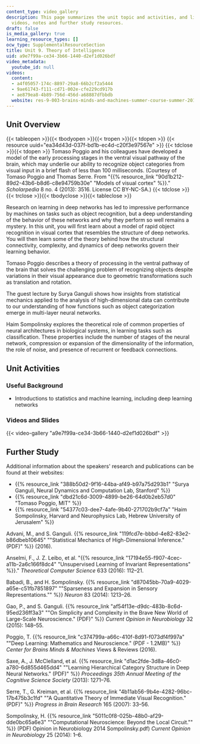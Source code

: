 ```yaml
---
content_type: video_gallery
description: This page summarizes the unit topic and activities, and links to lecture
  videos, notes and further study resources.
draft: false
is_media_gallery: true
learning_resource_types: []
ocw_type: SupplementalResourceSection
title: Unit 9. Theory of Intelligence
uid: a9e7f99a-ce34-3b66-1440-d2ef1d026bdf
video_metadata:
  youtube_id: null
videos:
  content:
  - a4f05057-174c-8897-29a8-66b2cf2a5444
  - 9ae61743-f111-cd71-002e-cfe229cd917b
  - ae879ea8-4b89-756d-456d-a68887dfbbdb
  website: res-9-003-brains-minds-and-machines-summer-course-summer-2015
---
```

## Unit Overview

{{< tableopen >}}{{< tbodyopen >}}{{< tropen >}}{{< tdopen >}}
{{< resource uuid="ea34d43d-037f-bd1b-ec4d-c20f3e97567e" >}}
{{< tdclose >}}{{< tdopen >}}
Tomaso Poggio and his colleagues have developed a model of the early processing stages in the ventral visual pathway of the brain, which may underlie our ability to recognize object categories from visual input in a brief flash of less than 100 milliseconds. (Courtesy of Tomaso Poggio and Thomas Serre. From "{{% resource_link "90d1b212-89d2-43b6-b8d6-c8e94759b30e" "Models of visual cortex" %}}." *Scholarpedia* 8 no. 4 (2013): 3516. License CC BY-NC-SA.)
{{< tdclose >}}{{< trclose >}}{{< tbodyclose >}}{{< tableclose >}}

Research on learning in deep networks has led to impressive performance by machines on tasks such as object recognition, but a deep understanding of the behavior of these networks and why they perform so well remains a mystery. In this unit, you will first learn about a model of rapid object recognition in visual cortex that resembles the structure of deep networks. You will then learn some of the theory behind how the structural connectivity, complexity, and dynamics of deep networks govern their learning behavior.

Tomaso Poggio describes a theory of processing in the ventral pathway of the brain that solves the challenging problem of recognizing objects despite variations in their visual appearance due to geometric transformations such as translation and rotation.

The guest lecture by Surya Ganguli shows how insights from statistical mechanics applied to the analysis of high-dimensional data can contribute to our understanding of how functions such as object categorization emerge in multi-layer neural networks.

Haim Sompolinsky explores the theoretical role of common properties of neural architectures in biological systems, in learning tasks such as classification. These properties include the number of stages of the neural network, compression or expansion of the dimensionality of the information, the role of noise, and presence of recurrent or feedback connections.

## Unit Activities

### Useful Background

- Introductions to statistics and machine learning, including deep learning networks

### Videos and Slides

{{< video-gallery "a9e7f99a-ce34-3b66-1440-d2ef1d026bdf" >}}

## Further Study

Additional information about the speakers' research and publications can be found at their websites:

- {{% resource_link "388b50d2-9f16-44ba-af49-b97a75d293b1" "Surya Ganguli, Neural Dynamics and Computation Lab, Stanford" %}}
- {{% resource_link "dbd21c6d-3009-4899-be26-64d0b2eb57d0" "Tomaso Poggio, MIT" %}}
- {{% resource_link "54377c03-dee7-4afe-9b40-271702b9cf7a" "Haim Sompolinsky, Harvard and Neurophysics Lab, Hebrew University of Jerusalem" %}}

Advani, M., and S. Ganguli. {{% resource_link "119fcd7e-bbbd-4e82-83e2-b86dbeb10645" "\"Statistical Mechanics of High-Dimensional Inference.\" (PDF)" %}} (2016).

Anselmi, F., J. Z. Leibo, et al. "{{% resource_link "17194e55-f907-4cec-a11b-2a6c166f8dc4" "Unsupervised Learning of Invariant Representations" %}}." *Theoretical Computer Science* 633 (2016): 112–21.

Babadi, B., and H. Sompolinsky. {{% resource_link "d87045bb-70a9-4029-a65e-c51fb7851897" "\"Sparseness and Expansion in Sensory Representations.\"" %}} *Neuron* 83 (2014): 1213–26.

Gao, P., and S. Ganguli. {{% resource_link "af54f13e-d9dc-483b-8c6d-95ed236ff3a3" "\"On Simplicity and Complexity in the Brave New World of Large-Scale Neuroscience.\" (PDF)" %}} *Current Opinion in Neurobiology* 32 (2015): 148–55.

Poggio, T. {{% resource_link "c374799a-a66c-410f-8d91-f073df4f997a" "\"Deep Learning: Mathematics and Neuroscience.\" (PDF - 1.2MB)" %}} *Center for Brains Minds & Machines* Views & Reviews (2016).

Saxe, A., J. McClelland, et al. {{% resource_link "d1ac2fde-3d8a-46c0-a780-6d855d465dd4" "\"Learning Hierarchical Category Structure in Deep Neural Networks.\" (PDF)" %}} *Proceedings 35th Annual Meeting of the Cognitive Science Society* (2013): 1271–76.

Serre, T., G. Kreiman, et al. {{% resource_link "4b11ab56-9b4e-4282-96bc-17b475b3c1fd" "\"A Quantitative Theory of Immediate Visual Recognition.\" (PDF)" %}} *Progress in Brain Research* 165 (2007): 33–56.

Sompolinsky, H. {{% resource_link "5011c0f8-025b-48b0-af29-dde0bc65a6e3" "\"Computational Neuroscience: Beyond the Local Circuit.\"" %}} (PDF) Opinion in Neurobiology 2014 Sompolinsky.pdf) *Current Opinion in Neurobiology* 25 (2014): 1–6.
